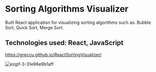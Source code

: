 # Sorting Algorithms Visualizer

Built React application for visualizing sorting algorithms such as: Bubble Sort, Quick Sort, Merge Sort.

## Technologies used: React, JavaScript

https://greccu.github.io/ReactSortingVisualizer/

![ezgif-3-31e96e9b1aff](https://user-images.githubusercontent.com/56735903/110002412-04537000-7d1e-11eb-8161-9430fd6b42f9.gif)
